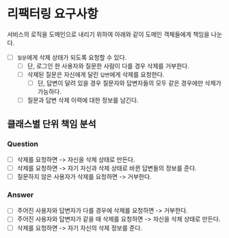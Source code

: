 # 리팩터링 요구사항

서비스의 로직을 도메인으로 내리기 위하여 아래와 같이 도메인 객체들에게 책임을 나눈다.

- [ ] `질문`에게 삭제 상태가 되도록 요청할 수 있다.
  - [ ] 단, 로그인 한 사용자와 질문한 사람이 다를 경우 삭제를 거부한다.
  - [ ] 삭제된 질문은 자신에게 달린 `답변`에게 삭제를 요청한다.
    - [ ] 단, 답변이 달려 있을 경우 질문자와 답변자들의 모두 같은 경우에만 삭제가 가능하다.
  - [ ] 질문과 답변 삭제 이력에 대한 정보를 남긴다.

## 클래스별 단위 책임 분석

### Question
- [ ] 삭제를 요청하면 -> 자신을 삭제 상태로 만든다.
- [ ] 삭제를 요청하면 -> 자기 자신과 삭제 상태로 바뀐 답변들의 정보를 준다.
- [ ] 질문하지 않은 사용자가 삭제를 요청하면 -> 거부한다.

### Answer
- [ ] 주어진 사용자와 답변자가 다를 경우에 삭제를 요청하면 -> 거부한다.
- [ ] 주어진 사용자와 답변자가 같을 때 삭제를 요청하면 -> 자신을 삭제 상태로 만든다.
- [ ] 삭제를 요청하면 -> 자기 자신의 삭제 정보를 준다.